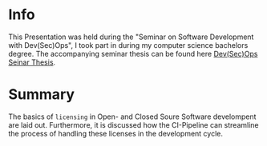# Info

This Presentation was held during the "Seminar on Software Development with Dev(Sec)Ops", I took part in during my computer science bachelors degree.
The accompanying seminar thesis can be found here [Dev(Sec)Ops Seinar Thesis](https://github.com/jonas-kell/seminar-dev-ops-2021).

# Summary

The basics of `licensing` in Open- and Closed Soure Software develompent are laid out.
Furthermore, it is discussed how the CI-Pipeline can streamline the process of handling these licenses in the development cycle.
